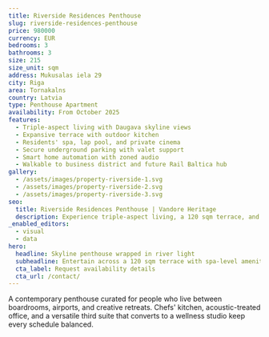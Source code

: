 ```yaml
---
title: Riverside Residences Penthouse
slug: riverside-residences-penthouse
price: 980000
currency: EUR
bedrooms: 3
bathrooms: 3
size: 215
size_unit: sqm
address: Mukusalas iela 29
city: Riga
area: Tornakalns
country: Latvia
type: Penthouse Apartment
availability: From October 2025
features:
  - Triple-aspect living with Daugava skyline views
  - Expansive terrace with outdoor kitchen
  - Residents' spa, lap pool, and private cinema
  - Secure underground parking with valet support
  - Smart home automation with zoned audio
  - Walkable to business district and future Rail Baltica hub
gallery:
  - /assets/images/property-riverside-1.svg
  - /assets/images/property-riverside-2.svg
  - /assets/images/property-riverside-3.svg
seo:
  title: Riverside Residences Penthouse | Vandore Heritage
  description: Experience triple-aspect living, a 120 sqm terrace, and full-service amenities from this Tornakalns penthouse overlooking the Daugava.
_enabled_editors:
  - visual
  - data
hero:
  headline: Skyline penthouse wrapped in river light
  subheadline: Entertain across a 120 sqm terrace with spa-level amenities and concierge services tailored for executive teams.
  cta_label: Request availability details
  cta_url: /contact/
---
```

A contemporary penthouse curated for people who live between boardrooms, airports, and creative retreats. Chefs' kitchen, acoustic-treated office, and a versatile third suite that converts to a wellness studio keep every schedule balanced.
